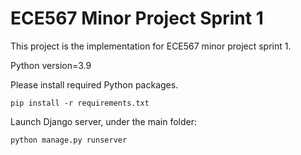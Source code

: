 # ECE567 Minor Project Sprint 1

This project is the implementation for ECE567 minor project sprint 1.

Python version=3.9

Please install required Python packages.

```
pip install -r requirements.txt
```

Launch Django server, under the main folder:

```
python manage.py runserver
```